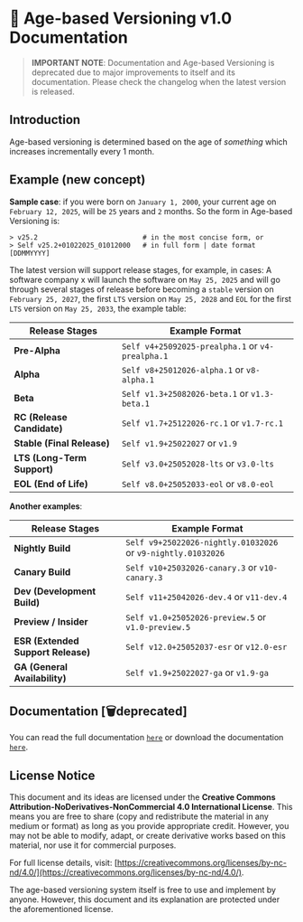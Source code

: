 # 📖 Age-based Versioning v1.0 Documentation

> **IMPORTANT NOTE**: Documentation and Age-based Versioning is deprecated due to major improvements to itself and its documentation. Please check the changelog when the latest version is released.

## Introduction

Age-based versioning is determined based on the age of _something_ which increases incrementally every 1 month.

## Example (new concept)

**Sample case**: if you were born on `January 1, 2000`, your current age on `February 12, 2025`, will be `25` years and `2` months. So the form in Age-based Versioning is:

```
> v25.2                          # in the most concise form, or
> Self v25.2+01022025_01012000   # in full form | date format [DDMMYYYY]
```

The latest version will support release stages, for example, in cases: A software company x will launch the software on `May 25, 2025` and will go through several stages of release before becoming a `stable` version on `February 25, 2027`, the first `LTS` version on `May 25, 2028` and `EOL` for the first `LTS` version on `May 25, 2033`, the example table:

| Release Stages            | Example Format        |
|------------------------|---------------------|
| **Pre-Alpha**         | `Self v4+25092025-prealpha.1` or `v4-prealpha.1`  |
| **Alpha**             | `Self v8+25012026-alpha.1` or `v8-alpha.1`     |
| **Beta**              | `Self v1.3+25082026-beta.1` or `v1.3-beta.1`      |
| **RC (Release Candidate)** | `Self v1.7+25122026-rc.1` or `v1.7-rc.1`     |
| **Stable (Final Release)** | `Self v1.9+25022027` or `v1.9`         |
| **LTS (Long-Term Support)** | `Self v3.0+25052028-lts` or `v3.0-lts`   |
| **EOL (End of Life)** | `Self v8.0+25052033-eol` or `v8.0-eol` |

**Another examples**:

| Release Stages            | Example Format        |
|------------------------|---------------------|
| **Nightly Build**     | `Self v9+25022026-nightly.01032026` or `v9-nightly.01032026` |
| **Canary Build**      | `Self v10+25032026-canary.3` or `v10-canary.3`    |
| **Dev (Development Build)** | `Self v11+25042026-dev.4` or `v11-dev.4` |
| **Preview / Insider** | `Self v1.0+25052026-preview.5` or `v1.0-preview.5`   |
| **ESR (Extended Support Release)** | `Self v12.0+25052037-esr` or `v12.0-esr` |
| **GA (General Availability)** | `Self v1.9+25022027-ga` or `v1.9-ga` |

## Documentation [🗑️deprecated]

You can read the full documentation [`here`](./docs/selfvdocs_v1.0.pdf) or download the documentation [`here`](https://github.com/farhnkrnapratma/selfv/releases/tag/v1.0).

## License Notice

This document and its ideas are licensed under the **Creative Commons Attribution-NoDerivatives-NonCommercial 4.0 International License**. This means you are free to share (copy and redistribute the material in any medium or format) as long as you provide appropriate credit. However, you may not be able to modify, adapt, or create derivative works based on this material, nor use it for commercial purposes. 

For full license details, visit: [https://creativecommons.org/licenses/by-nc-nd/4.0/](https://creativecommons.org/licenses/by-nc-nd/4.0/). 

The age-based versioning system itself is free to use and implement by anyone. However, this document and its explanation are protected under the aforementioned license.
